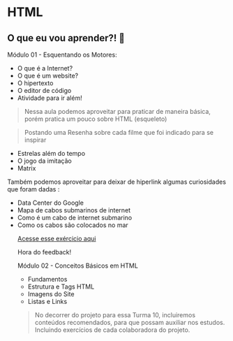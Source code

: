 # HTML

## O que eu vou aprender?! 📕

Módulo 01 - Esquentando os Motores: 

- O que é a Internet?
- O que é um website?
- O hipertexto
- O editor de código
- Atividade para ir além!
><p>Nessa aula podemos aproveitar para praticar de maneira básica, porém pratica um pouco sobre HTML (esqueleto)

>Postando uma Resenha sobre cada filme que foi indicado para se inspirar

<ul>
<li>Estrelas além do tempo</li>
<li> O jogo da imitação</li> 
<li>Matrix</li>
</ul>

Também podemos aproveitar para deixar de hiperlink algumas curiosidades que foram dadas :


<ul>
<li>Data Center do Google</li>
<li>Mapa de cabos submarinos de internet</li>
<li>Como é um cabo de internet submarino</li>
<li>Como os cabos são colocados no mar</li>
</p>

[Acesse esse exércicio aqui](https://github.com/anacarolliny/WebProjects/blob/main/HTML/atividadeiralem.html)</p>
Hora do feedback!

Módulo 02 - Conceitos Básicos em HTML

- Fundamentos
- Estrutura e Tags HTML
- Imagens do Site
- Listas e Links

> No decorrer do projeto para essa Turma 10, incluiremos conteúdos recomendados, para que possam auxiliar nos estudos. Incluindo exercícios de cada colaboradora do projeto.
